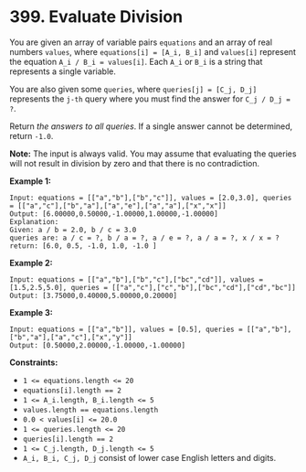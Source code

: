# 399. Evaluate Division

You are given an array of variable pairs `equations` and an array of real numbers `values`, where `equations[i] = [A_i, B_i]` and `values[i]` represent the equation `A_i / B_i = values[i]`. Each `A_i` or `B_i` is a string that represents a single variable.

You are also given some `queries`, where `queries[j] = [C_j, D_j]` represents the `j-th` query where you must find the answer for `C_j / D_j = ?`.

Return *the answers to all queries*. If a single answer cannot be determined, return `-1.0`.

**Note:** The input is always valid. You may assume that evaluating the queries will not result in division by zero and that there is no contradiction.

**Example 1:**

```()
Input: equations = [["a","b"],["b","c"]], values = [2.0,3.0], queries = [["a","c"],["b","a"],["a","e"],["a","a"],["x","x"]]
Output: [6.00000,0.50000,-1.00000,1.00000,-1.00000]
Explanation: 
Given: a / b = 2.0, b / c = 3.0
queries are: a / c = ?, b / a = ?, a / e = ?, a / a = ?, x / x = ?
return: [6.0, 0.5, -1.0, 1.0, -1.0 ]
```

**Example 2:**

```()
Input: equations = [["a","b"],["b","c"],["bc","cd"]], values = [1.5,2.5,5.0], queries = [["a","c"],["c","b"],["bc","cd"],["cd","bc"]]
Output: [3.75000,0.40000,5.00000,0.20000]
```

**Example 3:**

```()
Input: equations = [["a","b"]], values = [0.5], queries = [["a","b"],["b","a"],["a","c"],["x","y"]]
Output: [0.50000,2.00000,-1.00000,-1.00000]
```

**Constraints:**

- `1 <= equations.length <= 20`
- `equations[i].length == 2`
- `1 <= A_i.length, B_i.length <= 5`
- `values.length == equations.length`
- `0.0 < values[i] <= 20.0`
- `1 <= queries.length <= 20`
- `queries[i].length == 2`
- `1 <= C_j.length, D_j.length <= 5`
- `A_i, B_i, C_j, D_j` consist of lower case English letters and digits.
